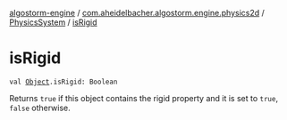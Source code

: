 [algostorm-engine](../../index.md) / [com.aheidelbacher.algostorm.engine.physics2d](../index.md) / [PhysicsSystem](index.md) / [isRigid](.)

# isRigid

`val `[`Object`](../../com.aheidelbacher.algostorm.engine.tiled/-object/index.md)`.isRigid: Boolean`

Returns `true` if this object contains the rigid property and it is set
to `true`, `false` otherwise.

